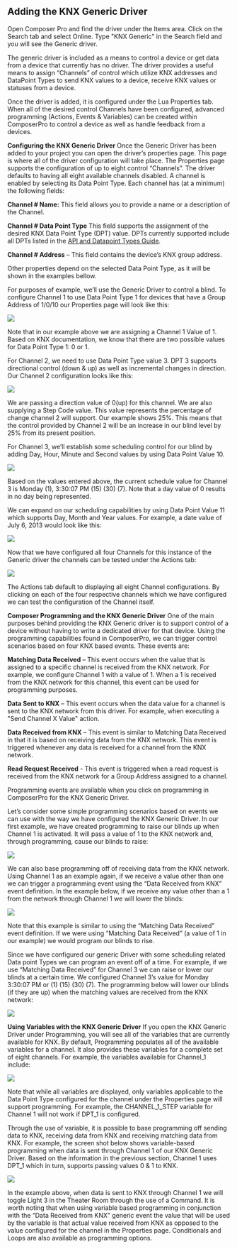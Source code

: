 ## Adding the KNX Generic Driver

Open Composer Pro and find the driver under the Items area. Click on the Search tab and select Online. Type "KNX Generic" in the Search field and you will see the Generic driver.

The generic driver is included as a means to control a device or get data from a device that currently has no driver. The driver provides a useful means to assign “Channels” of control which utilize KNX addresses and DataPoint Types to send KNX values to a device, receive KNX values or statuses from a device.

Once the driver is added, it is configured under the Lua Properties tab. When all of the desired control Channels have been configured, advanced programming (Actions, Events & Variables) can be created within ComposerPro to control a device as well as handle feedback from a devices.

**Configuring the KNX Generic Driver**
Once the Generic Driver has been added to your project you can open the driver’s properties page. This page is where all of the driver configuration will take place. The Properties page supports the configuration of up to eight control “Channels”. The driver defaults to having all eight available channels disabled. A channel is enabled by selecting its Data Point Type. Each channel has (at a minimum) the following fields:

**Channel # Name:** This field allows you to provide a name or a description of the Channel.

**Channel # Data Point Type** This field supports the assignment of the desired KNX Data Point Type (DPT) value. DPTs currently supported include all DPTs listed in the [API and Datapoint Types Guide][1].

**Channel # Address** – This field contains the device’s KNX group address.

Other properties depend on the selected Data Point Type, as it will be shown in the examples bellow.

For purposes of example, we’ll use the Generic Driver to control a blind. To configure Channel 1 to use Data Point Type 1 for devices that have a Group Address of 1/0/10 our Properties page will look like this:

<img src="images/1_8-01.png"/>

Note that in our example above we are assigning a Channel 1 Value of 1. Based on KNX documentation, we know that there are two possible values for Data Point Type 1: 0 or 1.

For Channel 2, we need to use Data Point Type value 3. DPT 3 supports directional control (down & up) as well as incremental changes in direction. Our Channel 2 configuration looks like this:

<img src="images/1_8-02.png"/>

We are passing a direction value of 0(up) for this channel. We are also supplying a Step Code value. This value represents the percentage of change channel 2 will support. Our example shows 25%. This means that the control provided by Channel 2 will be an increase in our blind level by 25% from its present position.

For Channel 3, we’ll establish some scheduling control for our blind by adding Day, Hour, Minute and Second values by using Data Point Value 10.

<img src="images/1_8-03.png"/>

Based on the values entered above, the current schedule value for Channel 3 is Monday (1), 3:30:07 PM (15) (30) (7).
Note that a day value of 0 results in no day being represented.

We can expand on our scheduling capabilities by using Data Point Value 11 which supports Day, Month and Year values. For example, a date value of July 6, 2013 would look like this:

<img src="images/1_8-04.png"/>

Now that we have configured all four Channels for this instance of the Generic driver the channels can be tested under the Actions tab:

<img src="images/1_8-07.png"/>

The Actions tab default to displaying all eight Channel configurations. By clicking on each of the four respective channels which we have configured we can test the configuration of the Channel itself.

**Composer Programming and the KNX Generic Driver**
One of the main purposes behind providing the KNX Generic driver is to support control of a device without having to write a dedicated driver for that device. Using the programming capabilities found in ComposerPro, we can trigger control scenarios based on four KNX based events. These events are:

**Matching Data Received** – This event occurs when the value that is assigned to a specific channel is received from the KNX network. For example, we configure Channel 1 with a value of 1. When a 1 is received from the KNX network for this channel, this event can be used for programming purposes.

**Data Sent to KNX** – This event occurs when the data value for a channel is sent to the KNX network from this driver. For example, when executing a "Send Channel X Value" action.

**Data Received from KNX** – This event is similar to Matching Data Received in that it is based on receiving data from the KNX network. This event is triggered whenever any data is received for a channel from the KNX network.

**Read Request Received** - This event is triggered when a read request is received from the KNX network for a Group Address assigned to a channel.

Programming events are available when you click on programming in ComposerPro for the KNX Generic Driver.

Let’s consider some simple programming scenarios based on events we can use with the way we have configured the KNX Generic Driver. In our first example, we have created programming to raise our blinds up when Channel 1 is activated. It will pass a value of 1 to the KNX network and, through programming, cause our blinds to raise:

<img src="images/1_8-09.png"/>

We can also base programming off of receiving data from the KNX network. Using Channel 1 as an example again, if we receive a value other than one we can trigger a programming event using the “Data Received from KNX” event definition. In the example below, if we receive any value other than a 1 from the network through Channel 1 we will lower the blinds:

<img src="images/1_8-10.png"/>

Note that this example is similar to using the “Matching Data Received” event definition. If we were using “Matching Data Received” (a value of 1 in our example) we would program our blinds to rise.

Since we have configured our generic Driver with some scheduling related Data point Types we can program an event off of a time. For example, if we use “Matching Data Received” for Channel 3 we can raise or lower our blinds at a certain time. We configured Channel 3’s value for Monday 3:30:07 PM or (1) (15) (30) (7). The programming below will lower our blinds (if they are up) when the matching values are received from the KNX network:

<img src="images/1_8-11.png"/>


**Using Variables with the KNX Generic Driver**
If you open the KNX Generic Driver under Programming, you will see all of the variables that are currently available for KNX. By default, Programming populates all of the available variables for a channel. It also provides these variables for a complete set of eight channels. For example, the variables available for Channel\_1 include:

<img src="images/1_8-12.png"/>

Note that while all variables are displayed, only variables applicable to the Data Point Type configured for the channel under the Properties page will support programming. For example, the CHANNEL\_1\_STEP variable for Channel 1 will not work if DPT\_1 is configured. 

Through the use of variable, it is possible to base programming off sending data to KNX, receiving data from KNX and receiving matching data from KNX. For example, the screen shot below shows variable-based programming when data is sent through Channel 1 of our KNX Generic Driver. Based on the information in the previous section, Channel 1 uses DPT\_1 which in turn, supports passing values 0 & 1 to KNX.

<img src="images/1_8-13.png"/>

In the example above, when data is sent to KNX through Channel 1 we will toggle Light 3 in the Theater Room through the use of a Command. It is worth noting that when using variable based programming in conjunction with the “Data Received from KNX” generic event the value that will be used by the variable is that actual value received from KNX as opposed to the value configured for the channel in the Properties page. Conditionals and Loops are also available as programming options.

[1]:	https://control4.github.io/docs-driverworks-draft/#datapoint-type-overview